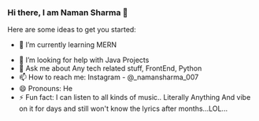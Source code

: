 ### Hi there, I am Naman Sharma 👋



Here are some ideas to get you started:

<!-- - 🔭 I’m currently working on ... -->
- 🌱 I’m currently learning MERN
<!-- - 👯 I’m looking to collaborate on ... -->
- 🤔 I’m looking for help with Java Projects
- 💬 Ask me about Any tech related stuff, FrontEnd, Python
- 📫 How to reach me: Instagram - @_namansharma_007
- 😄 Pronouns: He
- ⚡ Fun fact: I can listen to all kinds of music.. Literally Anything And vibe on it for days and still won't know the lyrics after months...LOL...

